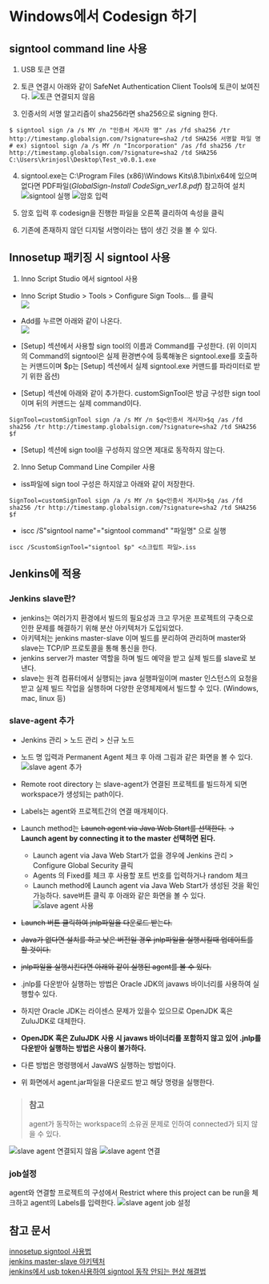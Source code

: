 # Windows에서 Codesign 하기

## signtool command line 사용
1. USB 토큰 연결
2. 토큰 연결시 아래와 같이 SafeNet Authentication Client Tools에 토큰이 보여진다.
![토큰 연결되지 않음](./images/global-sign-tool1.png)

3. 인증서의 서명 알고리즘이 sha256라면 sha256으로 signing 한다.
```
$ signtool sign /a /s MY /n "인증서 게시자 명" /as /fd sha256 /tr http://timestamp.globalsign.com/?signature=sha2 /td SHA256 서명할 파일 명
# ex) signtool sign /a /s MY /n "Incorporation" /as /fd sha256 /tr http://timestamp.globalsign.com/?signature=sha2 /td SHA256 C:\Users\krinjosl\Desktop\Test_v0.0.1.exe
```

4. signtool.exe는 C:\Program Files (x86)\Windows Kits\8.1\bin\x64에 있으며 없다면 PDF파일(*GlobalSign-Install CodeSign_ver1.8.pdf*) 참고하여 설치
![signtool 실행](./images/execute-sign-tool.png)
![암호 입력](./images/enter-password-sign-tool.png)

5. 암호 입력 후 codesign을 진행한 파일을 오른쪽 클리하여 속성을 클릭
6. 기존에 존재하지 않던 디지털 서명이라는 탭이 생긴 것을 볼 수 있다.

## Innosetup 패키징 시 signtool 사용
1. Inno Script Studio 에서 signtool 사용
- Inno Script Studio > Tools > Configure Sign Tools... 를 클릭  
![](./images/innosetup-signtool1.png)  
- Add를 누르면 아래와 같이 나온다.  
![](./images/innosetup-signtool2.png)

- [Setup] 섹션에서 사용할 sign tool의 이름과 Command를 구성한다. (위 이미지의 Command의 signtool은 실제 환경변수에 등록해놓은 signtool.exe를 호출하는 커맨드이며 $p는 [Setup] 섹션에서 실제 signtool.exe 커맨드를 파라미터로 받기 위한 옵션)  
- [Setup] 섹션에 아래와 같이 추가한다. customSignTool은 방금 구성한 sign tool이며 뒤의 커맨드는 실제 command이다.
```
SignTool=customSignTool sign /a /s MY /n $q<인증서 게시자>$q /as /fd sha256 /tr http://timestamp.globalsign.com/?signature=sha2 /td SHA256 $f
```
- [Setup] 섹션에 sign tool을 구성하지 않으면 제대로 동작하지 않는다.

2. Inno Setup Command Line Compiler 사용 
- iss파일에 sign tool 구성은 하지않고 아래와 같이 저장한다. 
```
SignTool=customSignTool sign /a /s MY /n $q<인증서 게시자>$q /as /fd sha256 /tr http://timestamp.globalsign.com/?signature=sha2 /td SHA256 $f
```
- iscc /S"signtool name"="signtool command" "파일명" 으로 실행  
```
iscc /ScustomSignTool="signtool $p" <스크립트 파일>.iss
```

## Jenkins에 적용
### Jenkins slave란?  
- jenkins는 여러가지 환경에서 빌드의 필요성과 크고 무거운 프로젝트의 구축으로 인한 문제를 해결하기 위해 분산 아키텍처가 도입되었다.  
- 아키텍처는 jenkins master-slave 이며 빌드를 분리하여 관리하며 master와 slave는 TCP/IP 프로토콜을 통해 통신을 한다.  
- jenkins server가 master 역할을 하며 빌드 예약을 받고 실제 빌드를 slave로 보낸다.  
- slave는 원격 컴퓨터에서 실행되는 java 실행파일이며 master 인스턴스의 요청을 받고 실제 빌드 작업을 실행하며 다양한 운영체제에서 빌드할 수 있다. (Windows, mac, linux 등)

### slave-agent 추가
- Jenkins 관리 > 노드 관리 > 신규 노드
- 노드 명 입력과 Permanent Agent 체크 후 아래 그림과 같은 화면을 볼 수 있다.
![slave agent 추가](./images/slave-agent-config.png)
- Remote root directory 는 slave-agent가 연결된 프로젝트를 빌드하게 되면 workspace가 생성되는 path이다.  
- Labels는 agent와 프로젝트간의 연결 매개체이다.
- Launch method는 ~~Launch agent via Java Web Start를 선택한다.~~ → **Launch agent by connecting it to the master 선택하면 된다.**
  - Launch agent via Java Web Start가 없을 경우에 Jenkins 관리 > Configure Global Security 클릭
  - Agents 의 Fixed를 체크 후 사용할 포트 번호를 입력하거나 random 체크
  - Launch method에 Launch agent via Java Web Start가 생성된 것을 확인 가능하다.
save버튼 클릭 후 아래와 같은 화면을 볼 수 있다.
![slave agent 사용](./images/slave-agent-setting.png)

- ~~Launch 버튼 클릭하여 jnlp파일을 다운로드 받는다.~~
- ~~Java가 없다면 설치를 하고 낮은 버전일 경우 jnlp파일을 실행시킬때 업데이트를 할 것이다.~~
- ~~jnlp파일을 실행시킨다면 아래와 같이 실행된 agent를 볼 수 있다.~~
- .jnlp를 다운받아 실행하는 방법은 Oracle JDK의 javaws 바이너리를 사용하여 실행할수 있다.
- 하지만 Oracle JDK는 라이센스 문제가 있을수 있으므로 OpenJDK 혹은 ZuluJDK로 대체한다.
- **OpenJDK 혹은 ZuluJDK 사용 시 javaws 바이너리를 포함하지 않고 있어 .jnlp를 다운받아 실행하는 방법은 사용이 불가하다.**
- 다른 방법은 명령행에서 JavaWS 실행하는 방법이다.
- 위 화면에서 agent.jar파일을 다운로드 받고 해당 명령을 실행한다.
> ### 참고
> agent가 동작하는 workspace의 소유권 문제로 인하여 connected가 되지 않을 수 있다.

![slave agent 연결되지 않음](./images/slave-agent-disconnect.png)
![slave agent 연결](./images/slave-agent-connect.png)

### job설정 
agent와 연결할 프로젝트의 구성에서 Restrict where this project can be run을 체크하고 agent의 Labels를 입력한다.
![slave agent job 설정](./images/slave-agent-set-job.png)

## 참고 문서
[innosetup signtool 사용법](http://www.jrsoftware.org/ishelp/index.php?topic=compilercmdline)  
[jenkins master-slave 아키텍처](https://www.edureka.co/blog/jenkins-tutorial/)  
[jenkins에서 usb token사용하여 signtool 동작 안되는 현상 해결법](https://groups.google.com/forum/#!msg/jenkinsci-users/RQyUWZilrRE/CXcKW_MeMwAJ)  
